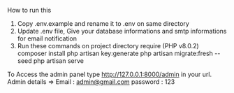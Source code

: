 How to run this 
1) Copy .env.example and rename it to .env on same directory
2) Update .env file, Give your database informations and smtp informations for email notification
3) Run these commands on project directory require (PHP v8.0.2)
    composer install
    php artisan key:generate
    php artisan migrate:fresh --seed
    php artisan serve

To Access the admin panel type http://127.0.0.1:8000/admin in your url.
Admin details => Email : admin@gmail.com
                 password : 123
